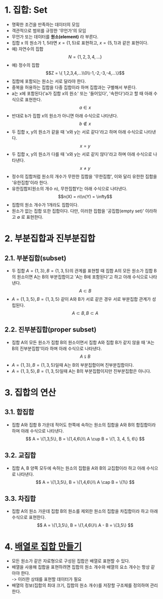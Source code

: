 # 1. 집합: Set
- 명확한 조건을 만족하는 데이터의 모임
- 객관적으로 범위를 규정한 '무언가'의 모임
- 무언가 또는 데이터를 **원소(element)** 라 부른다.
- 집합 x 의 원소가 1, 5라면 $x = \{1, 5\}$로 표현하고, $x = \{5, 1\}$과 같은 표현이다.
- 예) 자연수의 집합
$$N = \{1, 2, 3, 4, ...\}$$
- 예) 정수의 집합
$$Z = \{ 1,2,3,4,...\\0\\-1,-2,-3,-4,...\}$$
- 집합에 포함되는 원소는 서로 달라야 한다.
- 중복을 허용하는 집합을 다중 집합이라 하며 집합과는 구별해서 부른다.
- a는 x에 포함된다('a가 집합 x의 원소' 또는 '들어있다', '속한다')라고 할 때 아래 수식으로 표현한다.
$$a \in x$$
- 반대로 b가 집합 x의 원소가 아니면 아래 수식으로 나타낸다.
$$b \notin x$$
- 두 집합 x, y의 원소가 같을 때 'x와 y는 서로 같다'라고 하며 아래 수식으로 나타낸다.
$$ x = y $$
- 두 집합 x, y의 원소가 다를 때 'x와 y는 서로 같지 않다'라고 하며 아래 수식으로 나타낸다.
$$ x \not= y $$
- 정수의 집합처럼 원소의 개수가 무한한 집합을 '무한집합', 이와 달리 유한한 집합을 '유한집합'이라 한다.
- 유한집합X(원소의 개수 n), 무한집합Y는 아래 수식으로 나타낸다.
$$n(X) = n\\n(Y) = \infty$$
- 집합의 원소 개수가 1개라도 집합이다.
- 원소가 없는 집합 또한 집합이다. 다만, 이러한 집합을 '공집합(empty set)' 이라하고 $\emptyset$ 로 표현한다.

# 2. 부분집합과 진부분집합
## 2.1. 부분집합(subset)
- 두 집합 $A = \{1,3\}, B = \{1,3,5\}$의 관계를 표현할 때 집합 A의 모든 원소가 집합 B의 원소이면 A는 B의 부분집합이고 'A는 B에 포함된다'고 하고 아래 수식으로 나타낸다.
$$A \subset B$$
- $A = \{1,3,5\}, B = \{1,3,5\}$ 같이 A와 B가 서로 같은 경우 서로 부분집합 관계가 성립된다.
$$A \subset B, B \subset A$$
## 2.2. 진부분집합(proper subset)
- 집합 A의 모든 원소가 집합 B의 원소이면서 집합 A와 집합 B가 같지 않을 때 'A는 B의 진부분집합'이라 하며 아래 수식으로 나타낸다.
$$A \subsetneqq B$$
- $A = \{1,3\}, B = \{1,3,5\}$일때 A는 B의 부분집합이며 진부분집합이다.
- $A = \{1,3,5\}, B = \{1,3,5\}$일때 A는 B의 부분집합이지만 진부분집합은 아니다.
# 3. 집합의 연산
## 3.1. 합집합
- 집합 A와 집합 B 가운데 적어도 한쪽에 속하는 원소의 집합을 A와 B의 합집합이라 하며 아래 수식으로 나타낸다.
$$
    A = \{1,3,5\}, B = \{1,4,6\}\\ A \cup B = \{1, 3, 4, 5, 6\}
$$
## 3.2. 교집합
- 집합 A, B 양쪽 모두에 속하는 원소의 집합을 A와 B의 교집합이라 하고 아래 수식으로 나타낸다.
$$
    A = \{1,3,5\}, B = \{1,4,6\}\\ A \cap B = \{1\}
$$
## 3.3. 차집합
- 집합 A의 원소 가운데 집합 B의 원소를 제외한 원소의 집합을 차집합이라 하고 아래 수식으로 표현한다.
$$
    A = \{1,3,5\}, B = \{1,4,6\}\\ A - B = \{3,5\}
$$

# 4. [배열로 집합 만들기]()
- 모든 원소가 같은 자료형으로 구성된 집합은 배열로 표현할 수 있다.
- 배열을 사용해 집합을 표현하려면 집합의 원소 개수와 배열의 요소 개수는 항상 같아야 한다.   
-> 이러한 상태를 표현할 데이터가 필요
- 배열의 정보(집합의 최대 크기, 집합의 원소 개수)를 저장할 구조체를 정의하여 관리한다.
